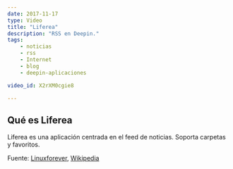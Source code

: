 ```yaml
---
date: 2017-11-17
type: Video
title: "Liferea"
description: "RSS en Deepin."
tags:
    - noticias
    - rss
    - Internet
    - blog
    - deepin-aplicaciones

video_id: X2rXM0cgie8

---
```

<!--more-->

## Qué es Liferea

Liferea es una aplicación centrada en el feed de noticias. Soporta carpetas y favoritos.


Fuente: [Linuxforever](https://www.youtube.com/channel/UC_q0t5xwXatXVzNspw3fVJw), [Wikipedia](https://es.wikipedia.org/wiki/Liferea)
